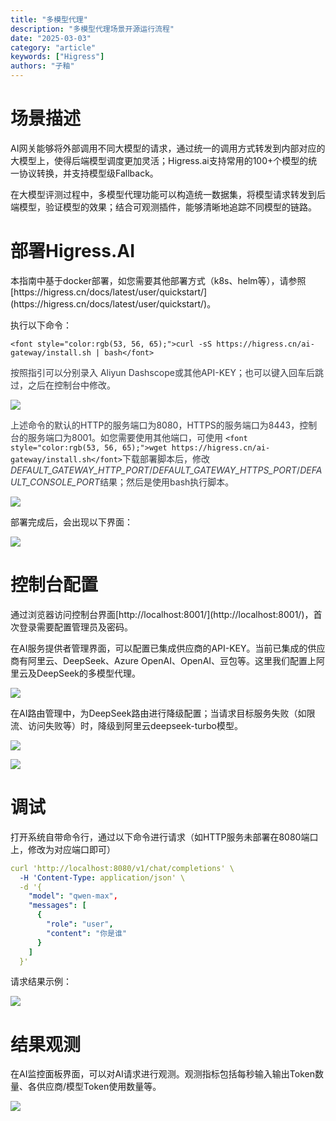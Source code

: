 ```yaml
---
title: "多模型代理"
description: "多模型代理场景开源运行流程"
date: "2025-03-03"
category: "article"
keywords: ["Higress"]
authors: "子釉"
---
```

<h1 id="bskZG">场景描述</h1>
AI网关能够将外部调用不同大模型的请求，通过统一的调用方式转发到内部对应的大模型上，使得后端模型调度更加灵活；Higress.ai支持常用的100+个模型的统一协议转换，并支持模型级Fallback。

在大模型评测过程中，多模型代理功能可以构造统一数据集，将模型请求转发到后端模型，验证模型的效果；结合可观测插件，能够清晰地追踪不同模型的链路。

<h1 id="uEsio">部署Higress.AI</h1>
本指南中基于docker部署，如您需要其他部署方式（k8s、helm等），请参照[https://higress.cn/docs/latest/user/quickstart/](https://higress.cn/docs/latest/user/quickstart/)。



执行以下命令：

`<font style="color:rgb(53, 56, 65);">curl -sS https://higress.cn/ai-gateway/install.sh | bash</font>`

<font style="color:rgb(53, 56, 65);">按照指引可以分别录入 Aliyun Dashscope或其他API-KEY；也可以键入回车后跳过，之后在控制台中修改。</font>

![](https://intranetproxy.alipay.com/skylark/lark/0/2025/png/66357218/1741063971166-0b83c7c9-b093-49f1-b38b-145994623f30.png)



<font style="color:rgb(53, 56, 65);">上述命令的默认的HTTP的服务端口为8080，HTTPS的服务端口为8443，控制台的服务端口为8001。如您需要使用其他端口，可使用 </font>`<font style="color:rgb(53, 56, 65);">wget https://higress.cn/ai-gateway/install.sh</font>`<font style="color:rgb(53, 56, 65);">下载部署脚本后，修改</font>_<font style="color:rgb(53, 56, 65);">DEFAULT_GATEWAY_HTTP_PORT</font>_<font style="color:rgb(53, 56, 65);">/</font>_<font style="color:rgb(53, 56, 65);">DEFAULT_GATEWAY_HTTPS_PORT</font>_<font style="color:rgb(53, 56, 65);">/</font>_<font style="color:rgb(53, 56, 65);">DEFAULT_CONSOLE_PORT</font>_<font style="color:rgb(53, 56, 65);">结果；然后是使用bash执行脚本。</font>

![](https://intranetproxy.alipay.com/skylark/lark/0/2025/png/66357218/1741059869116-ab053c2c-0aaf-451b-8cad-21ac9664c28d.png)



部署完成后，会出现以下界面：

![](https://intranetproxy.alipay.com/skylark/lark/0/2025/png/66357218/1741063935811-ddf2eef7-967d-49a8-92e6-f99613b7dbf7.png)



<h1 id="IH9ir">控制台配置</h1>
通过浏览器访问控制台界面[http://localhost:8001/](http://localhost:8001/)，首次登录需要配置管理员及密码。

在AI服务提供者管理界面，可以配置已集成供应商的API-KEY。当前已集成的供应商有阿里云、DeepSeek、Azure OpenAI、OpenAI、豆包等。这里我们配置上阿里云及DeepSeek的多模型代理。

![](https://intranetproxy.alipay.com/skylark/lark/0/2025/png/66357218/1741072990161-d335d2e4-e728-4bae-9ef1-541f400161df.png)





在AI路由管理中，为DeepSeek路由进行降级配置；当请求目标服务失败（如限流、访问失败等）时，降级到阿里云deepseek-turbo模型。

![](https://intranetproxy.alipay.com/skylark/lark/0/2025/png/66357218/1741072959247-9398700a-4090-4c25-bb12-b816ad91a879.png)

![](https://intranetproxy.alipay.com/skylark/lark/0/2025/png/66357218/1741073269504-fcac5d3c-8e41-4977-a25e-4fb0f9d19fe7.png)



<h1 id="kcnFW">调试</h1>
打开系统自带命令行，通过以下命令进行请求（如HTTP服务未部署在8080端口上，修改为对应端口即可）

```yaml
curl 'http://localhost:8080/v1/chat/completions' \
  -H 'Content-Type: application/json' \
  -d '{
    "model": "qwen-max",
    "messages": [
      {
        "role": "user",
        "content": "你是谁"
      }
    ]
  }'

```

请求结果示例：

![](https://intranetproxy.alipay.com/skylark/lark/0/2025/png/66357218/1741074397724-5d96c60b-a61c-43cc-8eac-a1b9bebc244f.png)



<h1 id="b0l07">结果观测</h1>
在AI监控面板界面，可以对AI请求进行观测。观测指标包括每秒输入输出Token数量、各供应商/模型Token使用数量等。

![](https://intranetproxy.alipay.com/skylark/lark/0/2025/png/66357218/1741077322520-55959b84-3f15-442c-a7fb-12cc333f1b0f.png)

